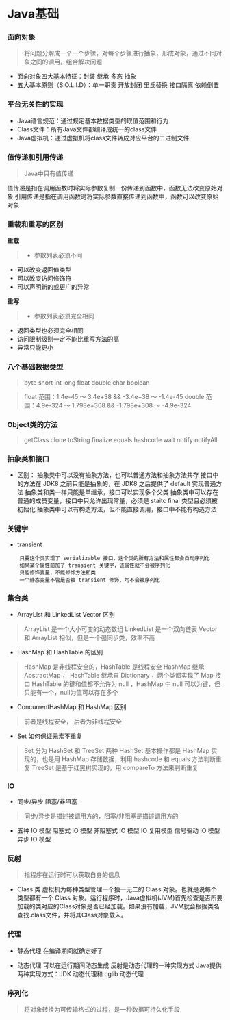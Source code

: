 # Java基础
 ### 面向对象

 > 将问题分解成一个一个步骤，对每个步骤进行抽象，形成对象，通过不同对象之间的调用，组合解决问题

- 面向对象四大基本特征：封装 继承 多态 抽象
- 五大基本原则（S.O.L.I.D）：单一职责 开放封闭 里氏替换 接口隔离 依赖倒置

### 平台无关性的实现
- Java语言规范：通过规定基本数据类型的取值范围和行为
- Class文件：所有Java文件都编译成统一的class文件
- Java虚拟机：通过虚拟机将class文件转成对应平台的二进制文件

### 值传递和引用传递
> Java中只有值传递

值传递是指在调用函数时将实际参数复制一份传递到函数中，函数无法改变原始对象
引用传递是指在调用函数时将实际参数直接传递到函数中，函数可以改变原始对象

### 重载和重写的区别
**重载**
> - 参数列表必须不同
- 可以改变返回值类型
- 可以改变访问修饰符
- 可以声明新的或更广的异常

**重写**
> - 参数列表必须完全相同
- 返回类型也必须完全相同
- 访问限制级别一定不能比重写方法的高
- 异常只能更小

### 八个基础数据类型
> byte short int long float double char boolean

> float 范围：1.4e-45 ～ 3.4e+38 && -3.4e+38 ～ -1.4e-45
double 范围：4.9e-324 ～ 1.798e+308  && -1.798e+308 ～ -4.9e-324

### Object类的方法
> getClass clone toString finalize equals hashcode wait notify notifyAll

### 抽象类和接口
- 区别：
		抽象类中可以没有抽象方法，也可以普通方法和抽象方法共存
		接口中的方法在 JDK8 之前只能是抽象的，在 JDK8 之后提供了 default 实现普通方法
		抽象类和类一样只能是单继承，接口可以实现多个父类
		抽象类中可以存在普通的成员变量，接口中只允许出现常量，必须是 staitc final 类型且必须被初始化
		抽象类中可以有构造方法，但不能直接调用，接口中不能有构造方法

### 关键字
- transient
> 
		只要这个类实现了 serializable 接口，这个类的所有方法和属性都会自动序列化
		如果某个属性前加了 transient 关键字，该属性就不会被序列化
		只能修饰变量，不能修饰方法和类
		一个静态变量不管是否被 transient 修饰，均不会被序列化

### 集合类

- ArrayLIst 和 LinkedList Vector 区别
> ArrayList 是一个大小可变的动态数组
LinkedList 是一个双向链表
Vector 和 ArrayList 相似，但是一个强同步类，效率不高

- HashMap 和 HashTable 的区别
> HashMap 是非线程安全的，HashTable 是线程安全
HashMap 继承 AbstractMap ， HashTable 继承自 Dictionary ，两个类都实现了 Map 接口
HashTable 的键和值都不允许为 null ，HashMap 中 null 可以为键，但只能有一个，null为值可以存在多个

- ConcurrentHashMap 和 HashMap 区别
> 前者是线程安全， 后者为非线程安全

- Set 如何保证元素不重复
> Set 分为 HashSet 和 TreeSet 两种
HashSet 基本操作都是 HashMap 实现的，也是用 HashMap 存储数据，利用 hashcode 和 equals 方法判断重复
TreeSet 是基于红黑树实现的，用 compareTo 方法来判断重复

### IO
- 同步/异步 阻塞/非阻塞
> 同步/异步是描述被调用方的，阻塞/非阻塞是描述调用方的

- 五种 IO 模型
		阻塞式 IO 模型
		非阻塞式 IO 模型
		IO 复用模型
		信号驱动 IO 模型
		异步 IO 模型

### 反射
> 指程序在运行时可以获取自身的信息

- Class 类
虚拟机为每种类型管理一个独一无二的 Class 对象。也就是说每个类型都有一个 Class 对象。运行程序时，Java虚拟机(JVM)首先检查是否所要加载的类对应的Class对象是否已经加载。如果没有加载，JVM就会根据类名查找.class文件，并将其Class对象载入。

### 代理
- 静态代理
在编译期间就确定好了

- 动态代理
可以在运行期间动态生成
反射是动态代理的一种实现方式
Java提供两种实现方式：JDK 动态代理和 cglib 动态代理

### 序列化
> 将对象转换为可传输格式的过程，是一种数据可持久化手段
